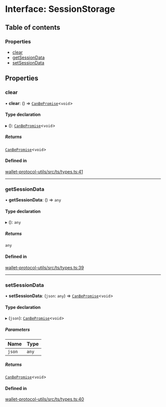 # Interface: SessionStorage

## Table of contents

### Properties

- [clear](SessionStorage.md#clear)
- [getSessionData](SessionStorage.md#getsessiondata)
- [setSessionData](SessionStorage.md#setsessiondata)

## Properties

### clear

• **clear**: () => [`CanBePromise`](../API.md#canbepromise)<`void`\>

#### Type declaration

▸ (): [`CanBePromise`](../API.md#canbepromise)<`void`\>

##### Returns

[`CanBePromise`](../API.md#canbepromise)<`void`\>

#### Defined in

[wallet-protocol-utils/src/ts/types.ts:41](https://gitlab.com/i3-market/code/wp3/t3.2/i3m-wallet-monorepo/-/blob/a824401/packages/wallet-protocol-utils/src/ts/types.ts#L41)

___

### getSessionData

• **getSessionData**: () => `any`

#### Type declaration

▸ (): `any`

##### Returns

`any`

#### Defined in

[wallet-protocol-utils/src/ts/types.ts:39](https://gitlab.com/i3-market/code/wp3/t3.2/i3m-wallet-monorepo/-/blob/a824401/packages/wallet-protocol-utils/src/ts/types.ts#L39)

___

### setSessionData

• **setSessionData**: (`json`: `any`) => [`CanBePromise`](../API.md#canbepromise)<`void`\>

#### Type declaration

▸ (`json`): [`CanBePromise`](../API.md#canbepromise)<`void`\>

##### Parameters

| Name | Type |
| :------ | :------ |
| `json` | `any` |

##### Returns

[`CanBePromise`](../API.md#canbepromise)<`void`\>

#### Defined in

[wallet-protocol-utils/src/ts/types.ts:40](https://gitlab.com/i3-market/code/wp3/t3.2/i3m-wallet-monorepo/-/blob/a824401/packages/wallet-protocol-utils/src/ts/types.ts#L40)
